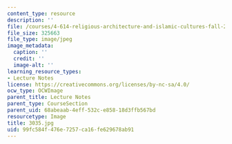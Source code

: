 ```yaml
---
content_type: resource
description: ''
file: /courses/4-614-religious-architecture-and-islamic-cultures-fall-2002/99fc584f476e7257ca16fe629678ab91_3035.jpg
file_size: 325663
file_type: image/jpeg
image_metadata:
  caption: ''
  credit: ''
  image-alt: ''
learning_resource_types:
- Lecture Notes
license: https://creativecommons.org/licenses/by-nc-sa/4.0/
ocw_type: OCWImage
parent_title: Lecture Notes
parent_type: CourseSection
parent_uid: 68abeaab-4eff-532c-e858-18d3ffb567bd
resourcetype: Image
title: 3035.jpg
uid: 99fc584f-476e-7257-ca16-fe629678ab91
---
```

